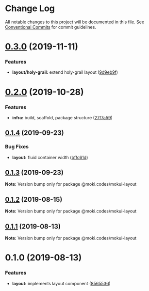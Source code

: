 # Change Log

All notable changes to this project will be documented in this file.
See [Conventional Commits](https://conventionalcommits.org) for commit guidelines.

# [0.3.0](https://github.com/moki/mokui/compare/@moki.codes/mokui-layout@0.2.0...@moki.codes/mokui-layout@0.3.0) (2019-11-11)


### Features

* **layout/holy-grail:** extend holy-grail layout ([9d9eb9f](https://github.com/moki/mokui/commit/9d9eb9f))





# [0.2.0](https://github.com/moki/mokui/compare/@moki.codes/mokui-layout@0.1.4...@moki.codes/mokui-layout@0.2.0) (2019-10-28)


### Features

* **infra:** build, scaffold, package structure ([27f7a59](https://github.com/moki/mokui/commit/27f7a59))





## [0.1.4](https://github.com/moki/mokui/compare/@moki.codes/mokui-layout@0.1.3...@moki.codes/mokui-layout@0.1.4) (2019-09-23)


### Bug Fixes

* **layout:** fluid container width ([bffc61d](https://github.com/moki/mokui/commit/bffc61d))





## [0.1.3](https://github.com/moki/mokui/compare/@moki.codes/mokui-layout@0.1.2...@moki.codes/mokui-layout@0.1.3) (2019-09-23)

**Note:** Version bump only for package @moki.codes/mokui-layout





## [0.1.2](https://github.com/moki/mokui/compare/@moki.codes/mokui-layout@0.1.1...@moki.codes/mokui-layout@0.1.2) (2019-08-15)

**Note:** Version bump only for package @moki.codes/mokui-layout





## [0.1.1](https://github.com/moki/mokui/compare/@moki.codes/mokui-layout@0.1.0...@moki.codes/mokui-layout@0.1.1) (2019-08-13)

**Note:** Version bump only for package @moki.codes/mokui-layout





# 0.1.0 (2019-08-13)


### Features

* **layout:** implements layout component ([8565536](https://github.com/moki/mokui/commit/8565536))

